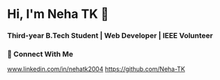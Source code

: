 # Hi, I'm Neha TK 👋  
### Third-year B.Tech Student | Web Developer | IEEE Volunteer  


### 🔗 Connect With Me  
www.linkedin.com/in/nehatk2004
https://github.com/Neha-TK 



